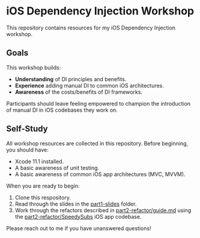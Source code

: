 # iOS Dependency Injection Workshop

This repository contains resources for my iOS Dependency Injection workshop.

## Goals

This workshop builds:

- **Understanding** of DI principles and benefits.
- **Experience** adding manual DI to common iOS architectures.
- **Awareness** of the costs/benefits of DI frameworks.

Participants should leave feeling empowered to champion the introduction of manual DI in iOS codebases they work on.

## Self-Study

All workshop resources are collected in this repository. Before beginning, you should have:

- Xcode 11.1 installed.
- A basic awareness of unit testing.
- A basic awareness of common iOS app architectures (MVC, MVVM).

When you are ready to begin:

1. Clone this respository.
2. Read through the slides in the [part1-slides](part1-slides/) folder.
3. Work through the refactors described in [part2-refactor/guide.md](part2-refactor/guide.md) using the [part2-refactor/SpeedySubs](part2-refactor/SpeedySubs) iOS app codebase.

Please reach out to me if you have unanswered questions!
